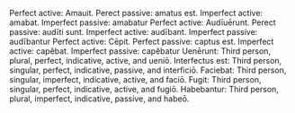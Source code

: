 Perfect active: Amauit. Perect passive: amatus est. Imperfect active: amabat. Imperfect passive: amabatur
Perfect active: Audīuērunt. Perect passive: audīti sunt. Imperfect active: audībant. Imperfect passive: audībantur
Perfect active: Cēpit. Perfect passive: captus est. Imperfect active: capĕbat. Imperfect passive: capĕbatur
Uenērunt: Third person, plural, perfect, indicative, active, and ueniō.
Interfectus est: Third person, singular, perfect, indicative, passive, and interficiō.
Faciebat: Third person, singular, imperfect, indicative, active, and faciō.
Fugit: Third person, singular, perfect, indicative, active, and fugiō.
Habebantur: Third person, plural, imperfect, indicative, passive, and habeō. 
